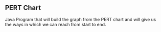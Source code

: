 ## PERT Chart
Java Program that will build the graph from the PERT chart and will give us the ways in which we can reach from start to end.

